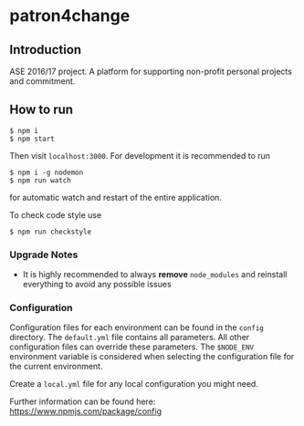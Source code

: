 patron4change
======================================

## Introduction

ASE 2016/17 project. A platform for supporting non-profit personal projects and commitment.

## How to run

```
$ npm i
$ npm start
```

Then visit `localhost:3000`. For development it is recommended to run

```
$ npm i -g nodemon
$ npm run watch
```

for automatic watch and restart of the entire application.

To check code style use

```
$ npm run checkstyle
```

### Upgrade Notes

- It is highly recommended to always __remove__ `node_modules` and reinstall everything to avoid any possible issues

### Configuration

Configuration files for each environment can be found in the `config` directory.
The `default.yml` file contains all parameters. All other configuration files can override these parameters.
The `$NODE_ENV` environment variable is considered when selecting the configuration file for the current environment.

Create a `local.yml` file for any local configuration you might need.

Further information can be found here: https://www.npmjs.com/package/config
